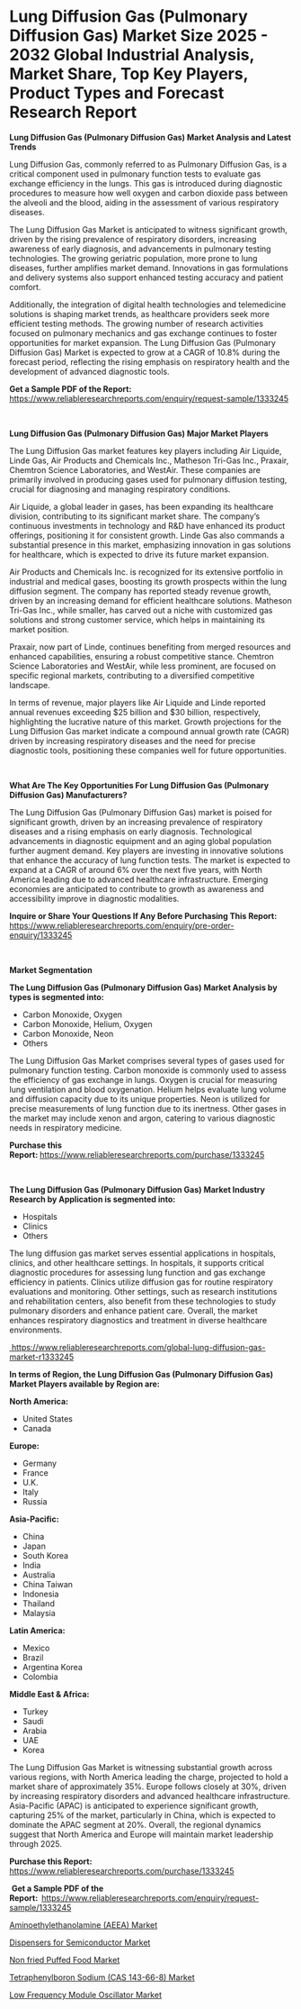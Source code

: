 <p><h1>Lung Diffusion Gas (Pulmonary Diffusion Gas) Market Size 2025 - 2032 Global Industrial Analysis, Market Share, Top Key Players, Product Types and Forecast Research Report</h1></p><p><strong>Lung Diffusion Gas (Pulmonary Diffusion Gas) Market Analysis and Latest Trends</strong></p>
<p><p>Lung Diffusion Gas, commonly referred to as Pulmonary Diffusion Gas, is a critical component used in pulmonary function tests to evaluate gas exchange efficiency in the lungs. This gas is introduced during diagnostic procedures to measure how well oxygen and carbon dioxide pass between the alveoli and the blood, aiding in the assessment of various respiratory diseases.</p><p>The Lung Diffusion Gas Market is anticipated to witness significant growth, driven by the rising prevalence of respiratory disorders, increasing awareness of early diagnosis, and advancements in pulmonary testing technologies. The growing geriatric population, more prone to lung diseases, further amplifies market demand. Innovations in gas formulations and delivery systems also support enhanced testing accuracy and patient comfort.</p><p>Additionally, the integration of digital health technologies and telemedicine solutions is shaping market trends, as healthcare providers seek more efficient testing methods. The growing number of research activities focused on pulmonary mechanics and gas exchange continues to foster opportunities for market expansion. The Lung Diffusion Gas (Pulmonary Diffusion Gas) Market is expected to grow at a CAGR of 10.8% during the forecast period, reflecting the rising emphasis on respiratory health and the development of advanced diagnostic tools.</p></p>
<p><strong>Get a Sample PDF of the Report:&nbsp;</strong> <a href="https://www.reliableresearchreports.com/enquiry/request-sample/1333245?utm_campaign=16&utm_medium=2&utm_source=Github&utm_content=ia&utm_term=02022025&utm_id=lung-diffusion-gas-pulmonary-diffusion-gas">https://www.reliableresearchreports.com/enquiry/request-sample/1333245</a></p>
<p>&nbsp;</p>
<p><strong>Lung Diffusion Gas (Pulmonary Diffusion Gas) Major Market Players</strong></p>
<p><p>The Lung Diffusion Gas market features key players including Air Liquide, Linde Gas, Air Products and Chemicals Inc., Matheson Tri-Gas Inc., Praxair, Chemtron Science Laboratories, and WestAir. These companies are primarily involved in producing gases used for pulmonary diffusion testing, crucial for diagnosing and managing respiratory conditions.</p><p>Air Liquide, a global leader in gases, has been expanding its healthcare division, contributing to its significant market share. The company’s continuous investments in technology and R&D have enhanced its product offerings, positioning it for consistent growth. Linde Gas also commands a substantial presence in this market, emphasizing innovation in gas solutions for healthcare, which is expected to drive its future market expansion.</p><p>Air Products and Chemicals Inc. is recognized for its extensive portfolio in industrial and medical gases, boosting its growth prospects within the lung diffusion segment. The company has reported steady revenue growth, driven by an increasing demand for efficient healthcare solutions. Matheson Tri-Gas Inc., while smaller, has carved out a niche with customized gas solutions and strong customer service, which helps in maintaining its market position.</p><p>Praxair, now part of Linde, continues benefiting from merged resources and enhanced capabilities, ensuring a robust competitive stance. Chemtron Science Laboratories and WestAir, while less prominent, are focused on specific regional markets, contributing to a diversified competitive landscape.</p><p>In terms of revenue, major players like Air Liquide and Linde reported annual revenues exceeding $25 billion and $30 billion, respectively, highlighting the lucrative nature of this market. Growth projections for the Lung Diffusion Gas market indicate a compound annual growth rate (CAGR) driven by increasing respiratory diseases and the need for precise diagnostic tools, positioning these companies well for future opportunities.</p></p>
<p>&nbsp;</p>
<p><strong>What Are The Key Opportunities For Lung Diffusion Gas (Pulmonary Diffusion Gas) Manufacturers?</strong></p>
<p><p>The Lung Diffusion Gas (Pulmonary Diffusion Gas) market is poised for significant growth, driven by an increasing prevalence of respiratory diseases and a rising emphasis on early diagnosis. Technological advancements in diagnostic equipment and an aging global population further augment demand. Key players are investing in innovative solutions that enhance the accuracy of lung function tests. The market is expected to expand at a CAGR of around 6% over the next five years, with North America leading due to advanced healthcare infrastructure. Emerging economies are anticipated to contribute to growth as awareness and accessibility improve in diagnostic modalities.</p></p>
<p><strong>Inquire or Share Your Questions If Any Before Purchasing This Report:</strong> <a href="https://www.reliableresearchreports.com/enquiry/pre-order-enquiry/1333245?utm_campaign=16&utm_medium=2&utm_source=Github&utm_content=ia&utm_term=02022025&utm_id=lung-diffusion-gas-pulmonary-diffusion-gas">https://www.reliableresearchreports.com/enquiry/pre-order-enquiry/1333245</a></p>
<p>&nbsp;</p>
<p><strong>Market Segmentation</strong></p>
<p><strong>The Lung Diffusion Gas (Pulmonary Diffusion Gas) Market Analysis by types is segmented into:</strong></p>
<p><ul><li>Carbon Monoxide, Oxygen</li><li>Carbon Monoxide, Helium, Oxygen</li><li>Carbon Monoxide, Neon</li><li>Others</li></ul></p>
<p><p>The Lung Diffusion Gas Market comprises several types of gases used for pulmonary function testing. Carbon monoxide is commonly used to assess the efficiency of gas exchange in lungs. Oxygen is crucial for measuring lung ventilation and blood oxygenation. Helium helps evaluate lung volume and diffusion capacity due to its unique properties. Neon is utilized for precise measurements of lung function due to its inertness. Other gases in the market may include xenon and argon, catering to various diagnostic needs in respiratory medicine.</p></p>
<p><strong>Purchase this Report:&nbsp;</strong><a href="https://www.reliableresearchreports.com/purchase/1333245?utm_campaign=16&utm_medium=2&utm_source=Github&utm_content=ia&utm_term=02022025&utm_id=lung-diffusion-gas-pulmonary-diffusion-gas">https://www.reliableresearchreports.com/purchase/1333245</a></p>
<p>&nbsp;</p>
<p><strong>The Lung Diffusion Gas (Pulmonary Diffusion Gas) Market Industry Research by Application is segmented into:</strong></p>
<p><ul><li>Hospitals</li><li>Clinics</li><li>Others</li></ul></p>
<p><p>The lung diffusion gas market serves essential applications in hospitals, clinics, and other healthcare settings. In hospitals, it supports critical diagnostic procedures for assessing lung function and gas exchange efficiency in patients. Clinics utilize diffusion gas for routine respiratory evaluations and monitoring. Other settings, such as research institutions and rehabilitation centers, also benefit from these technologies to study pulmonary disorders and enhance patient care. Overall, the market enhances respiratory diagnostics and treatment in diverse healthcare environments.</p></p>
<p><a href="https://www.reliableresearchreports.com/global-lung-diffusion-gas-market-r1333245?utm_campaign=16&utm_medium=2&utm_source=Github&utm_content=ia&utm_term=02022025&utm_id=lung-diffusion-gas-pulmonary-diffusion-gas">&nbsp;https://www.reliableresearchreports.com/global-lung-diffusion-gas-market-r1333245</a></p>
<p><strong>In terms of Region, the Lung Diffusion Gas (Pulmonary Diffusion Gas) Market Players available by Region are:</strong></p>
<p>
    <p> <strong> North America: </strong>
        <ul>
            <li>United States</li>
            <li>Canada</li>
        </ul>
        </p> 
    <p> <strong> Europe: </strong>
        <ul>
            <li>Germany</li>
            <li>France</li>
            <li>U.K.</li>
            <li>Italy</li>
            <li>Russia</li>
        </ul>
        </p> 
    <p> <strong> Asia-Pacific: </strong>
        <ul>
            <li>China</li>
            <li>Japan</li>
            <li>South Korea</li>
            <li>India</li>
            <li>Australia</li>
            <li>China Taiwan</li>
            <li>Indonesia</li>
            <li>Thailand</li>
            <li>Malaysia</li>
        </ul>
        </p> 
    <p> <strong> Latin America: </strong>
        <ul>
            <li>Mexico</li>
            <li>Brazil</li>
            <li>Argentina Korea</li>
            <li>Colombia</li>
        </ul>
        </p> 
    <p> <strong> Middle East & Africa: </strong>
        <ul>
            <li>Turkey</li>
            <li>Saudi</li>
            <li>Arabia</li>
            <li>UAE</li>
            <li>Korea</li>
        </ul>
    </p>
    </p>
<p><p>The Lung Diffusion Gas Market is witnessing substantial growth across various regions, with North America leading the charge, projected to hold a market share of approximately 35%. Europe follows closely at 30%, driven by increasing respiratory disorders and advanced healthcare infrastructure. Asia-Pacific (APAC) is anticipated to experience significant growth, capturing 25% of the market, particularly in China, which is expected to dominate the APAC segment at 20%. Overall, the regional dynamics suggest that North America and Europe will maintain market leadership through 2025.</p></p>
<p><strong>Purchase this Report: </strong><a href="https://www.reliableresearchreports.com/purchase/1333245?utm_campaign=16&utm_medium=2&utm_source=Github&utm_content=ia&utm_term=02022025&utm_id=lung-diffusion-gas-pulmonary-diffusion-gas">https://www.reliableresearchreports.com/purchase/1333245</a></p>
<p>&nbsp;<strong>Get a Sample PDF of the Report:&nbsp;&nbsp;</strong><a href="https://www.reliableresearchreports.com/enquiry/request-sample/1333245?utm_campaign=16&utm_medium=2&utm_source=Github&utm_content=ia&utm_term=02022025&utm_id=lung-diffusion-gas-pulmonary-diffusion-gas">https://www.reliableresearchreports.com/enquiry/request-sample/1333245</a></p>
<p><strong></strong></p>
<p><p><a href="https://github.com/mezokathleen834/Market-Research-Report-List-1/blob/main/aminoethylethanolamine-aeea-market.md?utm_campaign=16&utm_medium=2&utm_source=Github&utm_content=ia&utm_term=02022025&utm_id=lung-diffusion-gas-pulmonary-diffusion-gas">Aminoethylethanolamine (AEEA) Market</a></p><p><a href="https://www.linkedin.com/pulse/navigating-dispensers-semiconductor-market-size-using-4czhe?utm_campaign=16&utm_medium=2&utm_source=Github&utm_content=ia&utm_term=02022025&utm_id=lung-diffusion-gas-pulmonary-diffusion-gas">Dispensers for Semiconductor Market</a></p><p><a href="https://www.linkedin.com/pulse/financial-insights-market-potential-non-fried-puffed-food-v5dje?utm_campaign=16&utm_medium=2&utm_source=Github&utm_content=ia&utm_term=02022025&utm_id=lung-diffusion-gas-pulmonary-diffusion-gas">Non fried Puffed Food Market</a></p><p><a href="https://github.com/bholdsfofie/Market-Research-Report-List-1/blob/main/tetraphenylboron-sodium-cas-143-66-8-market.md?utm_campaign=16&utm_medium=2&utm_source=Github&utm_content=ia&utm_term=02022025&utm_id=lung-diffusion-gas-pulmonary-diffusion-gas">Tetraphenylboron Sodium (CAS 143-66-8) Market</a></p><p><a href="https://www.linkedin.com/pulse/low-frequency-module-oscillator-market-growth-analysis-predicts-1udne?utm_campaign=16&utm_medium=2&utm_source=Github&utm_content=ia&utm_term=02022025&utm_id=lung-diffusion-gas-pulmonary-diffusion-gas">Low Frequency Module Oscillator Market</a></p></p>